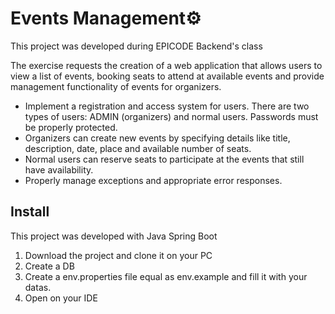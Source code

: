 # Events Management⚙️
This project was developed during EPICODE Backend's class

The exercise requests the creation of a web application that allows users to  view a list of events, booking seats to attend at available events and provide management functionality of events for organizers.

- Implement a registration and access system for users. There are two types of users: ADMIN (organizers) and normal users. Passwords must be properly protected.
- Organizers can create new events by specifying details like title, description, date, place and available number of seats.
- Normal users can reserve seats to participate at the events that still have availability.
- Properly manage  exceptions and appropriate error responses.


## Install
This project was developed with Java Spring Boot

 1. Download the project and clone it on your PC
 2. Create a DB
 3. Create a env.properties file equal as env.example and fill it with your datas.
 5. Open on your IDE
